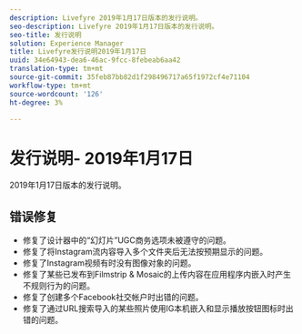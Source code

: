 ```yaml
---
description: Livefyre 2019年1月17日版本的发行说明。
seo-description: Livefyre 2019年1月17日版本的发行说明。
seo-title: 发行说明
solution: Experience Manager
title: Livefyre发行说明2019年1月17日
uuid: 34e64943-dea6-46ac-9fcc-8febeab6aa42
translation-type: tm+mt
source-git-commit: 35feb87bb82d1f298496717a65f1972cf4e71104
workflow-type: tm+mt
source-wordcount: '126'
ht-degree: 3%

---
```



# 发行说明- 2019年1月17日

2019年1月17日版本的发行说明。

## 错误修复

* 修复了设计器中的“幻灯片”UGC商务选项未被遵守的问题。
* 修复了将Instagram流内容导入多个文件夹后无法按预期显示的问题。
* 修复了Instagram视频有时没有图像对象的问题。
* 修复了某些已发布到Filmstrip &amp; Mosaic的上传内容在应用程序内嵌入时产生不规则行为的问题。
* 修复了创建多个Facebook社交帐户时出错的问题。
* 修复了通过URL搜索导入的某些照片使用IG本机嵌入和显示播放按钮图标时出错的问题。
